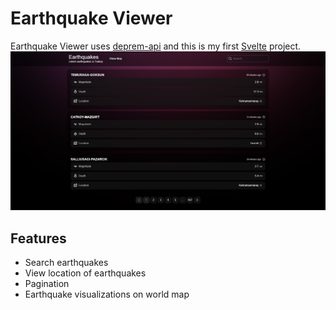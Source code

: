 # Earthquake Viewer

Earthquake Viewer uses [deprem-api]() and this is my first [Svelte](https://svelte.dev) project.
![](https://raw.githubusercontent.com/emirkabal/earthquake-viewer/master/.github/images/website.png)

## Features
- Search earthquakes
- View location of earthquakes
- Pagination
- Earthquake visualizations on world map
